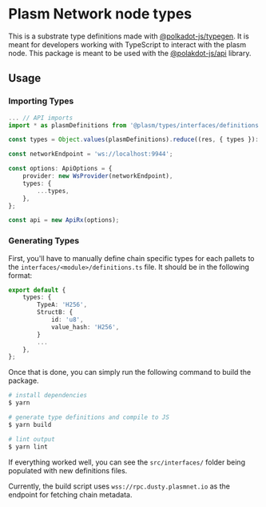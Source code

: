 # Plasm Network node types

This is a substrate type definitions made with [@polkadot-js/typegen](https://www.npmjs.com/package/@polkadot/typegen).
It is meant for developers working with TypeScript to interact with the plasm node.
This package is meant to be used with the [@polakdot-js/api](https://github.com/polkadot-js/api) library.

## Usage

### Importing Types

```ts
... // API imports
import * as plasmDefinitions from '@plasm/types/interfaces/definitions';

const types = Object.values(plasmDefinitions).reduce((res, { types }): object => ({ ...res, ...types }), {});

const networkEndpoint = 'ws://localhost:9944';

const options: ApiOptions = {
    provider: new WsProvider(networkEndpoint),
    types: {
        ...types,
    },
};

const api = new ApiRx(options);
```

### Generating Types

First, you'll have to manually define chain specific types for each pallets to the `interfaces/<module>/definitions.ts` file.
It should be in the following format:

```typescript
export default {
    types: {
        TypeA: 'H256',
        StructB: {
            id: 'u8',
            value_hash: 'H256',
        }
        ...
    },
};
```

Once that is done, you can simply run the following command to build the package.

```bash
# install dependencies
$ yarn

# generate type definitions and compile to JS
$ yarn build

# lint output
$ yarn lint
```

If everything worked well, you can see the `src/interfaces/` folder being populated with new definitions files.

Currently, the build script uses `wss://rpc.dusty.plasmnet.io` as the endpoint for fetching chain metadata.

